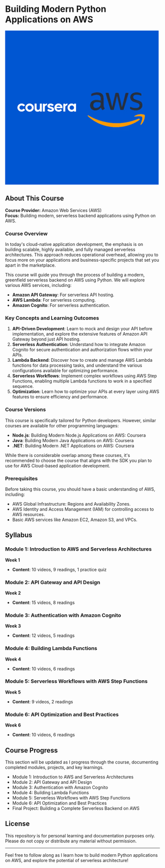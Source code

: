 # Building Modern Python Applications on AWS


![Building Modern Python Applications on AWS](assets/Untitled%20design.png)



## About This Course

**Course Provider:** Amazon Web Services (AWS)  
**Focus:** Building modern, serverless backend applications using Python on AWS.

### Course Overview
In today's cloud-native application development, the emphasis is on building scalable, highly available, and fully managed serverless architectures. This approach reduces operational overhead, allowing you to focus more on your applications and business-specific projects that set you apart in the marketplace.

This course will guide you through the process of building a modern, greenfield serverless backend on AWS using Python. We will explore various AWS services, including:

- **Amazon API Gateway**: For serverless API hosting.
- **AWS Lambda**: For serverless computing.
- **Amazon Cognito**: For serverless authentication.

### Key Concepts and Learning Outcomes
1. **API-Driven Development**: Learn to mock and design your API before implementation, and explore the extensive features of Amazon API Gateway beyond just API hosting.
2. **Serverless Authentication**: Understand how to integrate Amazon Cognito for secure authentication and authorization flows within your APIs.
3. **Lambda Backend**: Discover how to create and manage AWS Lambda functions for data processing tasks, and understand the various configurations available for optimizing performance.
4. **Serverless Workflows**: Implement complex workflows using AWS Step Functions, enabling multiple Lambda functions to work in a specified sequence.
5. **Optimization**: Learn how to optimize your APIs at every layer using AWS features to ensure efficiency and performance.

### Course Versions
This course is specifically tailored for Python developers. However, similar courses are available for other programming languages:

- **Node.js**: Building Modern Node.js Applications on AWS: Coursera
- **Java**: Building Modern Java Applications on AWS: Coursera
- **.NET**: Building Modern .NET Applications on AWS: Coursera

While there is considerable overlap among these courses, it's recommended to choose the course that aligns with the SDK you plan to use for AWS Cloud-based application development.

### Prerequisites
Before taking this course, you should have a basic understanding of AWS, including:

- AWS Global Infrastructure: Regions and Availability Zones.
- AWS Identity and Access Management (IAM) for controlling access to AWS resources.
- Basic AWS services like Amazon EC2, Amazon S3, and VPCs.

## Syllabus

### Module 1: Introduction to AWS and Serverless Architectures
**Week 1**  
- **Content**: 10 videos, 9 readings, 1 practice quiz  

### Module 2: API Gateway and API Design
**Week 2**  
- **Content**: 15 videos, 8 readings  

### Module 3: Authentication with Amazon Cognito
**Week 3**  
- **Content**: 12 videos, 5 readings  

### Module 4: Building Lambda Functions
**Week 4**  
- **Content**: 10 videos, 6 readings  

### Module 5: Serverless Workflows with AWS Step Functions
**Week 5**  
- **Content**: 9 videos, 2 readings  

### Module 6: API Optimization and Best Practices
**Week 6**  
- **Content**: 10 videos, 6 readings  

## Course Progress

This section will be updated as I progress through the course, documenting completed modules, projects, and key learnings.

- Module 1: Introduction to AWS and Serverless Architectures
- Module 2: API Gateway and API Design
- Module 3: Authentication with Amazon Cognito
- Module 4: Building Lambda Functions
- Module 5: Serverless Workflows with AWS Step Functions
- Module 6: API Optimization and Best Practices
- Final Project: Building a Complete Serverless Backend on AWS

## License

This repository is for personal learning and documentation purposes only. Please do not copy or distribute any material without permission.

---

Feel free to follow along as I learn how to build modern Python applications on AWS, and explore the potential of serverless architecture!
